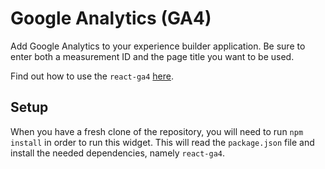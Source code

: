# Google Analytics (GA4)

Add Google Analytics to your experience builder application. Be sure to enter both a measurement ID and the page title you want to be used.

Find out how to use the `react-ga4` [here](https://www.npmjs.com/package/react-ga4).

## Setup

When you have a fresh clone of the repository, you will need to run `npm install` in order to run this widget. This will read the `package.json` file and install the needed dependencies, namely `react-ga4`.